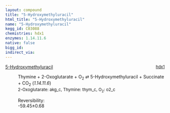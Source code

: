 ```yaml
---
layout: compound
title: "5-Hydroxymethyluracil"
html_title: "5-Hydroxymethyluracil"
name: "5-Hydroxymethyluracil"
kegg_id: C03088
chemistries: hdx1
enzymes: 1.14.11.6
native: false
bigg_id: 
indirect_via: 
---
```

<dl><dt class='rs-product'><a href='/compounds/C03088' class='link-dark' data-bs-toggle='tooltip' data-bs-html='true' data-bs-title='KEGG: C03088'>5-Hydroxymethyluracil</a><span style='float: right; max-width: 40%'><a href='/chemistries/hdx1' class='link-dark opacity-50' style='font-size: small; word-wrap: anywhere;'>hdx1</a></span></dt><dd><p>Thymine + 2-Oxoglutarate + O<sub>2</sub> &#8644; 5-Hydroxymethyluracil + Succinate + CO<sub>2</sub> (<i>1.14.11.6</i>)<br /><span style='font-size: small;'><span data-bs-toggle='tooltip' data-bs-html='true' data-bs-title='KEGG: C00026'>2-Oxoglutarate</span>: akg_c, <span data-bs-toggle='tooltip' data-bs-html='true' data-bs-title='KEGG: C00178'>Thymine</span>: thym_c, <span data-bs-toggle='tooltip' data-bs-html='true' data-bs-title='KEGG: C00007'>O<sub>2</sub></span>: o2_c</span><br /><div class="reversibility_info">Reversibility: <div class="progress" style="flex-direction: row-reverse;"><div class="progress-bar bg-success" role="progressbar" style="width: 594.51%" aria-valuenow="-59.451312636828504" aria-valuemin="0" aria-valuemax="10"></div></div><span>-59.45&plusmn;0.68</span><div class="progress"><div class="progress-bar bg-danger" role="progressbar" style="width: 0%" aria-valuenow="-59.451312636828504" aria-valuemin="0" aria-valuemax="10"></div></div></div></p><dl></dl></dd></dl>